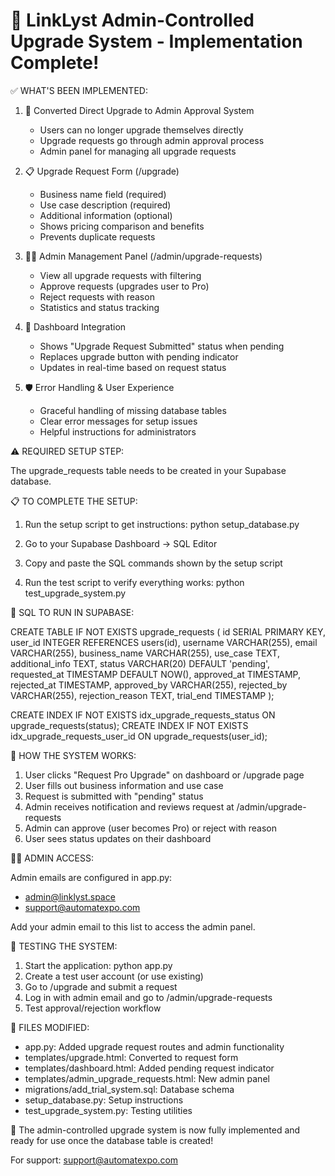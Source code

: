🚀 LinkLyst Admin-Controlled Upgrade System - Implementation Complete!
========================================================================

✅ WHAT'S BEEN IMPLEMENTED:

1. 🔄 Converted Direct Upgrade to Admin Approval System
   - Users can no longer upgrade themselves directly
   - Upgrade requests go through admin approval process
   - Admin panel for managing all upgrade requests

2. 📋 Upgrade Request Form (/upgrade)
   - Business name field (required)
   - Use case description (required) 
   - Additional information (optional)
   - Shows pricing comparison and benefits
   - Prevents duplicate requests

3. 👨‍💼 Admin Management Panel (/admin/upgrade-requests)
   - View all upgrade requests with filtering
   - Approve requests (upgrades user to Pro)
   - Reject requests with reason
   - Statistics and status tracking

4. 🎯 Dashboard Integration
   - Shows "Upgrade Request Submitted" status when pending
   - Replaces upgrade button with pending indicator
   - Updates in real-time based on request status

5. 🛡️ Error Handling & User Experience
   - Graceful handling of missing database tables
   - Clear error messages for setup issues
   - Helpful instructions for administrators

⚠️  REQUIRED SETUP STEP:

The upgrade_requests table needs to be created in your Supabase database.

📋 TO COMPLETE THE SETUP:

1. Run the setup script to get instructions:
   python setup_database.py

2. Go to your Supabase Dashboard → SQL Editor

3. Copy and paste the SQL commands shown by the setup script

4. Run the test script to verify everything works:
   python test_upgrade_system.py

🔧 SQL TO RUN IN SUPABASE:

CREATE TABLE IF NOT EXISTS upgrade_requests (
    id SERIAL PRIMARY KEY,
    user_id INTEGER REFERENCES users(id),
    username VARCHAR(255),
    email VARCHAR(255),
    business_name VARCHAR(255),
    use_case TEXT,
    additional_info TEXT,
    status VARCHAR(20) DEFAULT 'pending',
    requested_at TIMESTAMP DEFAULT NOW(),
    approved_at TIMESTAMP,
    rejected_at TIMESTAMP,
    approved_by VARCHAR(255),
    rejected_by VARCHAR(255),
    rejection_reason TEXT,
    trial_end TIMESTAMP
);

CREATE INDEX IF NOT EXISTS idx_upgrade_requests_status ON upgrade_requests(status);
CREATE INDEX IF NOT EXISTS idx_upgrade_requests_user_id ON upgrade_requests(user_id);

🎯 HOW THE SYSTEM WORKS:

1. User clicks "Request Pro Upgrade" on dashboard or /upgrade page
2. User fills out business information and use case
3. Request is submitted with "pending" status
4. Admin receives notification and reviews request at /admin/upgrade-requests
5. Admin can approve (user becomes Pro) or reject with reason
6. User sees status updates on their dashboard

👨‍💼 ADMIN ACCESS:

Admin emails are configured in app.py:
- admin@linklyst.space
- support@automatexpo.com

Add your admin email to this list to access the admin panel.

🧪 TESTING THE SYSTEM:

1. Start the application: python app.py
2. Create a test user account (or use existing)
3. Go to /upgrade and submit a request
4. Log in with admin email and go to /admin/upgrade-requests
5. Test approval/rejection workflow

📁 FILES MODIFIED:

- app.py: Added upgrade request routes and admin functionality
- templates/upgrade.html: Converted to request form
- templates/dashboard.html: Added pending request indicator
- templates/admin_upgrade_requests.html: New admin panel
- migrations/add_trial_system.sql: Database schema
- setup_database.py: Setup instructions
- test_upgrade_system.py: Testing utilities

🎉 The admin-controlled upgrade system is now fully implemented and ready for use once the database table is created!

For support: support@automatexpo.com